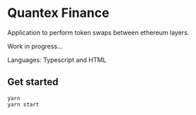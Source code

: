 # Quantex Finance 
Application to perform token swaps between ethereum layers.

Work in progress...

Languages: Typescript and HTML

## Get started
```
yarn
yarn start
```
